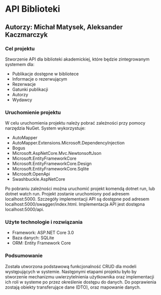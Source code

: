 # API Biblioteki

## Autorzy: Michał Matysek, Aleksander Kaczmarczyk

### Cel projektu
Stworzenie API dla biblioteki akademickiej, które będzie zintegrowanym systemem dla:
* Publikacje dostępne w bibliotece
* Informacje o rezerwującym
* Rezerwacje
* Gatunki publikacji
* Autorzy
* Wydawcy

### Uruchomienie projektu
W celu uruchomienia projektu należy pobrać zależności przy pomocy narzędzia NuGet. System wykorzystuje:
* AutoMapper
* AutoMapper.Extensions.Microsoft.DependencyInjection
* Bogus
* Microsoft.AspNetCore.Mvc.NewtonsoftJson
* Microsoft.EntityFrameworkCore
* Microsoft.EntityFrameworkCore.Design
* Microsoft.EntityFrameworkCore.Sqlite
* Microsoft.OpenApi
* Swashbuckle.AspNetCore

Po pobraniu zależności można uruchomić projekt komendą dotnet run, lub dotnet watch run. Projekt zostanie uruchomiony pod adresem localhost:5000. Szczegóły implementacji API są dostępne pod adresem localhost:5000/swagger/index.html. Implementacja API jest dostępna localhost:5000/api.

### Użyte technologie i rozwiązania
* Framework: ASP.NET Core 3.0
* Baza danych: SQLite
* ORM: Entity Framework Core

### Podsumowanie
Została utworzona podstawową funkcjonalność CRUD dla modeli występujących w systemie. Następnymi etapami projektu było by stworzenie mechanizmu uwierzytelnienia użytkownika oraz implementacji ich roli w systeme po przez określenie dostępu do danych. Do poprawienia zostają obiekty transferujące dane (DTO), oraz mapowanie danych.
